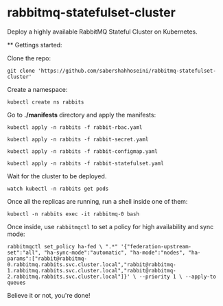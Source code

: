 # rabbitmq-statefulset-cluster
Deploy a highly available RabbitMQ Stateful Cluster on Kubernetes.

** Gettings started:

Clone the repo:

```git clone 'https://github.com/sabershahhoseini/rabbitmq-statefulset-cluster'```

Create a namespace:

`kubectl create ns rabbits`

Go to **./manifests** directory and apply the manifests:

`kubectl apply -n rabbits -f rabbit-rbac.yaml`

`kubectl apply -n rabbits -f rabbit-secret.yaml`

`kubectl apply -n rabbits -f rabbit-configmap.yaml`

`kubectl apply -n rabbits -f rabbit-statefulset.yaml`


Wait for the cluster to be deployed.

`watch kubectl -n rabbits get pods`

Once all the replicas are running, run a shell inside one of them:

`kubectl -n rabbits exec -it rabbitmq-0 bash`

Once inside, use `rabbitmqctl` to set a policy for high availability and sync mode:

`rabbitmqctl set_policy ha-fed \
    ".*" '{"federation-upstream-set":"all", "ha-sync-mode":"automatic", "ha-mode":"nodes", "ha-params":["rabbit@rabbitmq-0.rabbitmq.rabbits.svc.cluster.local","rabbit@rabbitmq-1.rabbitmq.rabbits.svc.cluster.local","rabbit@rabbitmq-2.rabbitmq.rabbits.svc.cluster.local"]}' \
    --priority 1 \
    --apply-to queues`
    
Believe it or not, you're done!
